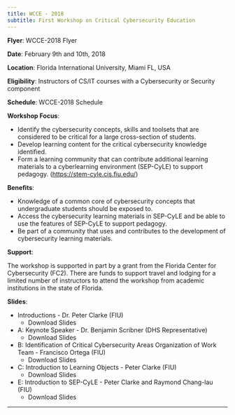 ```yaml
---
title: WCCE - 2018
subtitle: First Workshop on Critical Cybersecurity Education
---
```


**Flyer**: WCCE-2018 Flyer

**Date**: February 9th and 10th, 2018

**Location**: Florida International University, Miami FL, USA

**Eligibility**: Instructors of CS/IT courses with a Cybersecurity or Security component

**Schedule**: WCCE-2018 Schedule

**Workshop Focus**:

- Identify the cybersecurity concepts, skills and toolsets that are considered to be critical for a large cross-section of students.
- Develop learning content for the critical cybersecurity knowledge identified.
- Form a learning community that can contribute additional learning materials to a cyberlearning environment (SEP-CyLE) to support pedagogy. (https://stem-cyle.cis.fiu.edu/)

**Benefits**:

- Knowledge of a common core of cybersecurity concepts that undergraduate students should be exposed to.
- Access the cybersecurity learning materials in SEP-CyLE and be able to use the features of SEP-CyLE to support pedagogy.
- Be part of a community that uses and contributes to the development of cybersecurity learning materials.

**Support**:

The workshop is supported in part by a grant from the Florida Center for Cybersecurity (FC2). There are funds to support travel and lodging for a limited number of instructors to attend the workshop from academic institutions in the state of Florida.

**Slides**:

- Introductions - Dr. Peter Clarke (FIU)
	- Download Slides
- A: Keynote Speaker - Dr. Benjamin Scribner (DHS Representative)
	- Download Slides
- B: Identification of Critical Cybersecurity Areas Organization of Work Team - Francisco Ortega (FIU)
	- Download Slides
- C: Introduction to Learning Objects - Peter Clarke (FIU)
	- Download Slides
- E: Introduction to SEP-CyLE - Peter Clarke and Raymond Chang-lau (FIU)
	- Download Slides

<hr />
